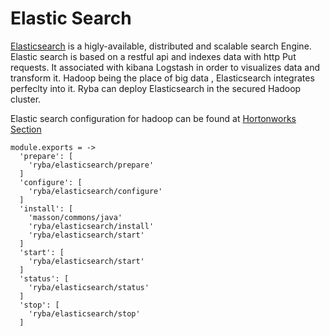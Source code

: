 
# Elastic Search 

[Elasticsearch](http://www.elastic.co) is a higly-available, distributed  and scalable search Engine.
Elastic search is based on a restful api and indexes data with http Put requests.
It associated with kibana Logstash in order to visualizes data and transform it.
Hadoop being the place of big data , Elasticsearch integrates perfeclty into it.
Ryba can deploy Elasticsearch in the  secured Hadoop cluster.


Elastic search configuration for hadoop can be found at [Hortonworks Section](hortonworks.com/blog/configure-elastic-search-hadoop-hdp-2-0)

    module.exports = ->
      'prepare': [
        'ryba/elasticsearch/prepare'
      ]
      'configure': [
        'ryba/elasticsearch/configure'
      ]
      'install': [
        'masson/commons/java'
        'ryba/elasticsearch/install'
        'ryba/elasticsearch/start'
      ]
      'start': [
        'ryba/elasticsearch/start'
      ]
      'status': [
        'ryba/elasticsearch/status'
      ]
      'stop': [
        'ryba/elasticsearch/stop'
      ]

